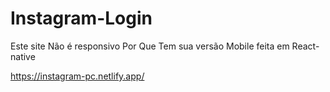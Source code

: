 # Instagram-Login
Este site Não é responsivo Por Que Tem sua versão Mobile feita em React-native


https://instagram-pc.netlify.app/
